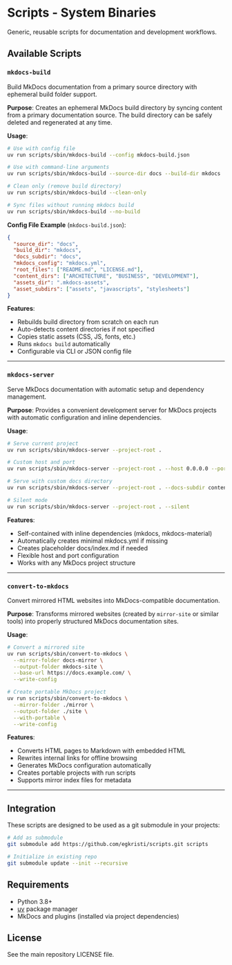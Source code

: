 # Scripts - System Binaries

Generic, reusable scripts for documentation and development workflows.

## Available Scripts

### `mkdocs-build`

Build MkDocs documentation from a primary source directory with ephemeral build folder support.

**Purpose**: Creates an ephemeral MkDocs build directory by syncing content from a primary documentation source. The build directory can be safely deleted and regenerated at any time.

**Usage**:
```bash
# Use with config file
uv run scripts/sbin/mkdocs-build --config mkdocs-build.json

# Use with command-line arguments
uv run scripts/sbin/mkdocs-build --source-dir docs --build-dir mkdocs

# Clean only (remove build directory)
uv run scripts/sbin/mkdocs-build --clean-only

# Sync files without running mkdocs build
uv run scripts/sbin/mkdocs-build --no-build
```

**Config File Example** (`mkdocs-build.json`):
```json
{
  "source_dir": "docs",
  "build_dir": "mkdocs",
  "docs_subdir": "docs",
  "mkdocs_config": "mkdocs.yml",
  "root_files": ["README.md", "LICENSE.md"],
  "content_dirs": ["ARCHITECTURE", "BUSINESS", "DEVELOPMENT"],
  "assets_dir": ".mkdocs-assets",
  "asset_subdirs": ["assets", "javascripts", "stylesheets"]
}
```

**Features**:
- Rebuilds build directory from scratch on each run
- Auto-detects content directories if not specified
- Copies static assets (CSS, JS, fonts, etc.)
- Runs `mkdocs build` automatically
- Configurable via CLI or JSON config file

---

### `mkdocs-server`

Serve MkDocs documentation with automatic setup and dependency management.

**Purpose**: Provides a convenient development server for MkDocs projects with automatic configuration and inline dependencies.

**Usage**:
```bash
# Serve current project
uv run scripts/sbin/mkdocs-server --project-root .

# Custom host and port
uv run scripts/sbin/mkdocs-server --project-root . --host 0.0.0.0 --port 8080

# Serve with custom docs directory
uv run scripts/sbin/mkdocs-server --project-root . --docs-subdir content

# Silent mode
uv run scripts/sbin/mkdocs-server --project-root . --silent
```

**Features**:
- Self-contained with inline dependencies (mkdocs, mkdocs-material)
- Automatically creates minimal mkdocs.yml if missing
- Creates placeholder docs/index.md if needed
- Flexible host and port configuration
- Works with any MkDocs project structure

---

### `convert-to-mkdocs`

Convert mirrored HTML websites into MkDocs-compatible documentation.

**Purpose**: Transforms mirrored websites (created by `mirror-site` or similar tools) into properly structured MkDocs documentation sites.

**Usage**:
```bash
# Convert a mirrored site
uv run scripts/sbin/convert-to-mkdocs \
  --mirror-folder docs-mirror \
  --output-folder mkdocs-site \
  --base-url https://docs.example.com/ \
  --write-config

# Create portable MkDocs project
uv run scripts/sbin/convert-to-mkdocs \
  --mirror-folder ./mirror \
  --output-folder ./site \
  --with-portable \
  --write-config
```

**Features**:
- Converts HTML pages to Markdown with embedded HTML
- Rewrites internal links for offline browsing
- Generates MkDocs configuration automatically
- Creates portable projects with run scripts
- Supports mirror index files for metadata

---

## Integration

These scripts are designed to be used as a git submodule in your projects:

```bash
# Add as submodule
git submodule add https://github.com/egkristi/scripts.git scripts

# Initialize in existing repo
git submodule update --init --recursive
```

## Requirements

- Python 3.8+
- [uv](https://docs.astral.sh/uv/) package manager
- MkDocs and plugins (installed via project dependencies)

## License

See the main repository LICENSE file.
